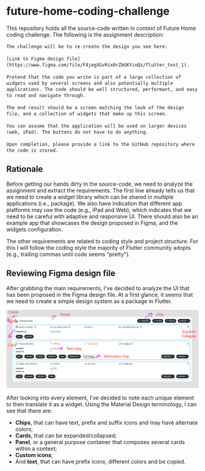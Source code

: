 # future-home-coding-challenge

This repository holds all the source-code written in context of Future Home coding challenge. The following is the assignment description:

~~~
The challenge will be to re-create the design you see here:

[Link to Figma design file](https://www.figma.com/file/F4jegXGvRix0rZbGKYioQz/flutter_test_1).

Pretend that the code you write is part of a large collection of widgets used by several screens and also potentially multiple applications. The code should be well structured, performant, and easy to read and navigate through.

The end result should be a screen matching the look of the design file, and a collection of widgets that make up this screen.

You can assume that the application will be used on larger devices (web, iPad). The buttons do not have to do anything.

Upon completion, please provide a link to the GitHub repository where the code is stored.
~~~

## Rationale

Before getting our hands dirty in the source-code, we need to analyze the assignment and extract the requirements. The first line already tells us that we need to create a widget library which can be shared in multiple applications (i.e., package). We also have indication that different app platforms may use the code (e.g., iPad and Web), which indicates that we need to be careful with adaptive and responsive UI. There should also be an example app that showcases the design proposed in Figma, and the widgets configuration.

The other requirements are related to coding style and project structure. For this I will follow the coding style the majority of Flutter community adopts (e.g., trailing commas until code seems "pretty").

## Reviewing Figma design file

After grabbing the main requirements, I've decided to analyze the UI that has been proposed in the Figma design file. At a first glance, it seems that we need to create a simple design system as a package in Flutter.

![figma design file analysis](docs/src/figma_design_file_analysis.png)

After looking into every element, I've decided to note each unique element to then translate it as a widget. Using the Material Design terminology, I can see that there are:

- **Chips**, that can have text, prefix and suffix icons and may have alternate colors;
- **Cards**, that can be expanded/collapsed;
- **Panel**, or a general purpose container that composes several cards within a context;
- **Custom icons**;
- And **text**, that can have prefix icons, different colors and be copied.